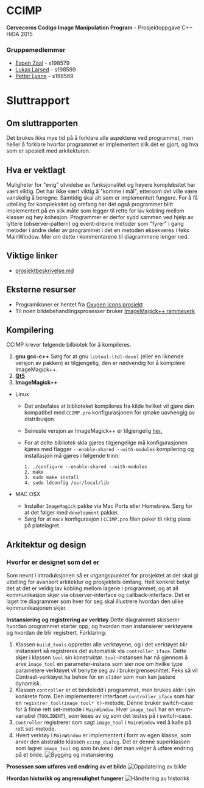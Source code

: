 # CCIMP
**Cerveceros Codigo Image Manipulation Program** - Prosjektoppgave C++ HiOA 2015

### Gruppemedlemmer
* [Espen Zaal](https://github.com/lurer) - s198579
* [Lukas Larsed](https://github.com/ldlarsed) - s198599
* [Petter Lysne](https://github.com/petlys) - s198569


# Sluttrapport

## Om sluttrapporten
Det brukes ikke mye tid på å forklare alle aspektene ved programmet, men heller å forklare hvorfor programmet er implementert slik det er gjort, og hva som er spesielt med arkitekturen.

## Hva er vektlagt
Muligheter for "evig" utvidelse av funksjonalitet og høyere kompleksitet har vært viktig. Det har ikke vært viktig å "komme i mål", ettersom det ville være vanskelig å beregne. Samtidig skal alt som er implementert fungere.
For å få uttelling for kompleksitet og omfang har det også programmet blitt implementert på en slik måte som legger til rette for lav kobling mellom klasser og høy kohesjon. Programmer er derfor sydd sammen ved hjelp av lyttere (observer-pattern) og event-drevne metoder som "fyrer" i gang metoder i andre deler av programmet i det en metoden eksekveres i feks MainWindow. Mer om dette i kommentarene til diagrammene lenger ned.


## Viktige linker
* [prosjektbeskrivelse.md](prosjektbeskrivelse.md)

## Eksterne resurser
* Programikoner er hentet fra [Oxygen Icons prosjekt](https://github.com/pasnox/oxygen-icons-png)
* Til noen bildebehandlingsprosesser bruker [ImageMagick++ rammeverk](http://www.imagemagick.org/script/magick++.php)

## Kompilering
CCIMP krever følgende bilbiotek for å kompileres.

1. **gnu gcc-c++**  Sørg for at gnu `libtool-ltdl-devel` (eller en liknende versjon av pakken) er tilgjengelig, den er nødvendig for å kompilere ImageMagick++.
2. [**Qt5**](https://www.qt.io/download-open-source/)
3. **ImageMagick++**
  * Linux
    * Det anbefales at biblioteket kompileres fra kilde hvilket vil gjøre den kompatibel med `CCIMP.pro` konfigurasjonen for qmake uavhengig av distribusjon. 
    * Seineste versjon av ImageMagick++ er tilgjengelig [her.](http://www.imagemagick.org/download/ImageMagick.tar.gz)
    * For at delte bibliotek skla gjøres tilgjengelige må konfigurasjonen kjøres med flagger `--enable-shared --with-modules` kompilering og installasjon må gjøres i følgende trinn:
    
      ```
      1. ./configure --enable-shared --with-modules
      2. make 
      3. sudo make install 
      4. sudo ldconfig /usr/local/lib
      ```
 
  * MAC O$X
    * Installer `ImageMagick` pakke via Mac Ports eller Homebrew. Sørg for at det følger med `development` pakker.   
    * Sørg for at `macx` konfigurasjon i `CCIMP.pro` filen peker til riktig plass på platelagret.

    
    
## Arkitektur og design 

### Hvorfor er designet som det er
Som nevnt i introduksjonen så er utgangspunktet for prosjektet at det skal gi uttelling for avansert arkitektur og prosjektets omfang. Helt konkret betyr det at det er veldig lav kobling mellom lagene i programmet, og at all kommunikasjon skjer via observer-interface og callback-interface.
Det er laget tre diagrammer som hver for seg skal illustrere hvordan den ulike kommunikasjonen skjer. 


**Instansiering og registrering av verktøy**
Dette diagrammet skisserer hvordan programmet starter opp, og hvordan man instansierer verktøyene og hvordan de blir registrert. 
Forklaring:

1. Klassen `build_tools` oppretter alle verktøyene, og i det verktøyet blir instansiert så registreres det automatisk via `controller_iface`. Dette skjer i klassen `tool` sin konstruktør. `tool`-instansen har nå gjennom å arve `image_tool` en parameter-instans som sier noe om hvilke type parametere verktøyet vil benytte seg av i brukergrensesnittet. Feks så vil Contrast-verktøyet ha behov for en `slider` som man kan justere dynamisk.
2. Klassen `controller` er et bindeledd i programmet, men brukes aldri i sin konkrete form. Den implementerer interfacet `controller_iface` som har en `registrer_tool(image_tool* t)`-metode. Denne bruker switch-case for å finne rett set-metode i `MainWindow`. Hver `image_tool` har en enum-variabel (`TOOLIDENT`), som leses av og som det testes på i switch-case.
3. `Controller` registrerer som sagt `image_tool` i `MainWindow` ved å kalle på rett set-metode.
4. Hvert verktøy i `MainWindow` er implementert i form av egen klasse, som arver den abstrakte klassen `ccimp_dialog`. Det er denne superklassen som lagrer `image_tool` og som brukes i det man velger å utføre endring på et bilde.
![Bygging og instansiering](http://cerveceroscodigo.github.io/CCIMP/img/diagram_build_tools.png)


**Prosessen som utføres ved endring av et bilde**
![Oppdatering av bilde](http://cerveceroscodigo.github.io/CCIMP/img/diagram_update_image.png)


**Hvordan historikk og angremulighet fungerer**
![Håndtering av historikk](http://cerveceroscodigo.github.io/CCIMP/img/diagram_history_redo_undo.png)
    